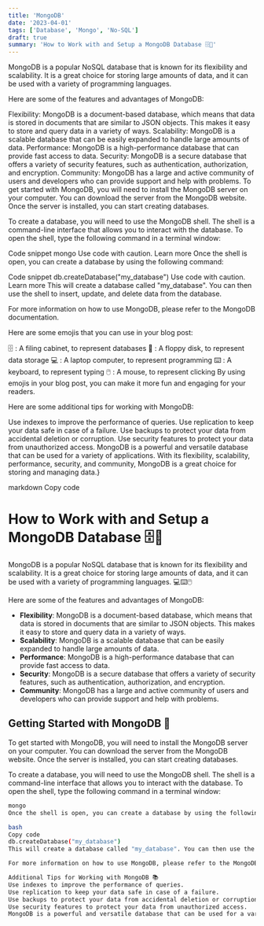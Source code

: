 ```yaml
---
title: 'MongoDB'
date: '2023-04-01'
tags: ['Database', 'Mongo', 'No-SQL']
draft: true
summary: 'How to Work with and Setup a MongoDB Database 🗄️💾'
---
```


MongoDB is a popular NoSQL database that is known for its flexibility and scalability. It is a great choice for storing large amounts of data, and it can be used with a variety of programming languages.

Here are some of the features and advantages of MongoDB:

Flexibility: MongoDB is a document-based database, which means that data is stored in documents that are similar to JSON objects. This makes it easy to store and query data in a variety of ways.
Scalability: MongoDB is a scalable database that can be easily expanded to handle large amounts of data.
Performance: MongoDB is a high-performance database that can provide fast access to data.
Security: MongoDB is a secure database that offers a variety of security features, such as authentication, authorization, and encryption.
Community: MongoDB has a large and active community of users and developers who can provide support and help with problems.
To get started with MongoDB, you will need to install the MongoDB server on your computer. You can download the server from the MongoDB website. Once the server is installed, you can start creating databases.

To create a database, you will need to use the MongoDB shell. The shell is a command-line interface that allows you to interact with the database. To open the shell, type the following command in a terminal window:

Code snippet
mongo
Use code with caution. Learn more
Once the shell is open, you can create a database by using the following command:

Code snippet
db.createDatabase("my_database")
Use code with caution. Learn more
This will create a database called "my_database". You can then use the shell to insert, update, and delete data from the database.

For more information on how to use MongoDB, please refer to the MongoDB documentation.

Here are some emojis that you can use in your blog post:

🗄️ : A filing cabinet, to represent databases
💾 : A floppy disk, to represent data storage
💻 : A laptop computer, to represent programming
⌨️ : A keyboard, to represent typing
🖱️ : A mouse, to represent clicking
By using emojis in your blog post, you can make it more fun and engaging for your readers.

Here are some additional tips for working with MongoDB:

Use indexes to improve the performance of queries.
Use replication to keep your data safe in case of a failure.
Use backups to protect your data from accidental deletion or corruption.
Use security features to protect your data from unauthorized access.
MongoDB is a powerful and versatile database that can be used for a variety of applications. With its flexibility, scalability, performance, security, and community, MongoDB is a great choice for storing and managing data.}

markdown
Copy code
# How to Work with and Setup a MongoDB Database 🗄️💾

MongoDB is a popular NoSQL database that is known for its flexibility and scalability. It is a great choice for storing large amounts of data, and it can be used with a variety of programming languages. 💻⌨️🖱️

Here are some of the features and advantages of MongoDB:

- **Flexibility**: MongoDB is a document-based database, which means that data is stored in documents that are similar to JSON objects. This makes it easy to store and query data in a variety of ways.
- **Scalability**: MongoDB is a scalable database that can be easily expanded to handle large amounts of data.
- **Performance**: MongoDB is a high-performance database that can provide fast access to data.
- **Security**: MongoDB is a secure database that offers a variety of security features, such as authentication, authorization, and encryption.
- **Community**: MongoDB has a large and active community of users and developers who can provide support and help with problems.

## Getting Started with MongoDB 🚀

To get started with MongoDB, you will need to install the MongoDB server on your computer. You can download the server from the MongoDB website. Once the server is installed, you can start creating databases.

To create a database, you will need to use the MongoDB shell. The shell is a command-line interface that allows you to interact with the database. To open the shell, type the following command in a terminal window:

```bash
mongo
Once the shell is open, you can create a database by using the following command:

bash
Copy code
db.createDatabase("my_database")
This will create a database called "my_database". You can then use the shell to insert, update, and delete data from the database.

For more information on how to use MongoDB, please refer to the MongoDB documentation.

Additional Tips for Working with MongoDB 📚
Use indexes to improve the performance of queries.
Use replication to keep your data safe in case of a failure.
Use backups to protect your data from accidental deletion or corruption.
Use security features to protect your data from unauthorized access.
MongoDB is a powerful and versatile database that can be used for a variety of applications. With its flexibility, scalability, performance, security, and community, MongoDB is a great choice for storing and managing data. 🗄️💾